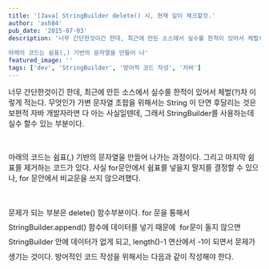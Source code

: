 ```yaml
---
title: '[Java] StringBuilder delete() 시, 현재 길이 체크할것.'
author: 'ash84'
pub_date: '2015-07-03'
description: '너무 간단한것이긴 한데, 최근에 만든 소스에서 실수를 한적이 있어서 체벌(?)차 이렇게 적는다. 무엇인가 가변 문자열 조합을 위해서는 String 이 단연 후달리는 것은 보편적 자바 개발자라면 다 아는 사실일텐데, 그래서 StringBuilder를 사용하는데 실수 할수 있는 부분이다.
 
아래의 코드는 쉼표(,) 기반의 문자열을 만들어 나'
featured_image: ''
tags: ['dev', 'StringBuilder', '방어적 코드 작성', '자바']
---
```



<span style="font-size: 11pt;">너무 간단한것이긴 한데, 최근에 만든 소스에서 실수를 한적이 있어서 체벌(?)차 이렇게 적는다. 무엇인가 가변 문자열 조합을 위해서는 String 이 단연 후달리는 것은 보편적 자바 개발자라면 다 아는 사실일텐데, 그래서 StringBuilder를 사용하는데 실수 할수 있는 부분이다.</span>

<span style="font-size: 11pt;"> </span>

<span style="font-size: 11pt;">아래의 코드는 쉼표(,) 기반의 문자열을 만들어 나가는 과정이다. 그리고 마지막 쉼표를 제거하는 코드가 있다. 사실 for문안에서 쉼표를 넣을지 말지를 결정할 수 있으나, for 문안에서 비교문을 쓰지 않으려했다.</span>

<span style="font-size: 11pt;"> </span>

<span style="font-size: 11pt;"></span>

<script src="https://gist.github.com/4324126.js"></script>

<span style="font-size: 11pt;text-align:justify; line-height:2;">문제가 되는 부분은 delete() 함수부분이다. for 문을 통해서 StringBuilder.append() 함수에 데이터를 넣기 때문에  for문이 돌지 않으면 StringBuilder 안에 데이터가 없게 되고, length()-1 연산에서 -1이 되면서 문제가 생기는 것이다. 방어적인 코드 작성을 위해서는 다음과 같이 작성해야 한다.</span>

<span style="font-size: 11pt;text-align:justify; line-height:2;">  
</span>

<span style="font-size: 11pt;">  
</span><script src="https://gist.github.com/4324159.js"></script>



